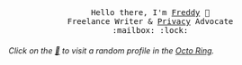 <p align='center'>
<samp>
  Hello there, I'm <a href="">Freddy</a> 👋<br>
  Freelance Writer & <a href="https://privacyguides.org/">Privacy</a> Advocate <br>
  :mailbox: 
  :lock: 
</samp>
</p>

###### Click on the [🐙](https://octo-ring.com/p/splitbrain/random) to visit a random profile in the [Octo Ring](https://octo-ring.com/).
